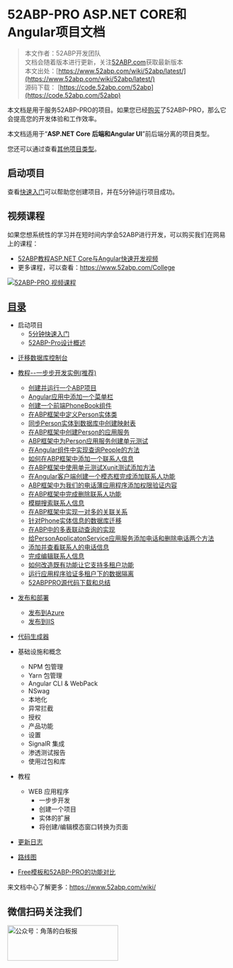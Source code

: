 # 52ABP-PRO ASP.NET CORE和Angular项目文档

> 本文作者：52ABP开发团队 </br>
> 文档会随着版本进行更新，关注[52ABP.com](https://www.52abp.com)获取最新版本 </br>
> 本文出处：[https://www.52abp.com/wiki/52abp/latest/](https://www.52abp.com/wiki/52abp/latest/) </br>
> 源码下载： [https://code.52abp.com/52abp](https://code.52abp.com/52abp) </br>

本文档是用于服务52ABP-PRO的项目。如果您已经[购买](https://www.52abp.com/Purchase)了52ABP-PRO，那么它会提高您的开发体验和工作效率。

本文档适用于“**ASP.NET Core 后端和Angular UI**”前后端分离的项目类型。

您还可以通过查看[其他项目类型](Getting-Started.md)。


## 启动项目

查看[快速入门](Getting-Started-Angular.md)可以帮助您创建项目，并在5分钟运行项目成功。


## 视频课程


如果您想系统性的学习并在短时间内学会52ABP进行开发，可以购买我们在网易上的课程：

- [52ABP教程ASP.NET Core与Angular快速开发视频](https://study.163.com/course/courseMain.htm?courseId=1006191011&share=2&shareId=400000000309007)
- 更多课程，可以查看：https://www.52abp.com/College
 

<a href="https://study.163.com/course/courseMain.htm?courseId=1006191011&share=2&shareId=400000000309007" target="_blank"><img src="https://edu-image.nosdn.127.net/0300916b-24c4-491b-9665-a0d367ac0b9e.jpg?imageView&quality=100&crop=0_0_1920_1077&thumbnail=450y250" class="img-fluid" alt="52ABP-PRO 视频课程"></a>

 
## [目录](Index-Angular.md) 

- 启动项目
  - [5分钟快速入门](Getting-Started-Angular.md)  
  - [52ABP-Pro设计概述](Overview-Angular.md)
<!-- - [功能介绍](Features-Angular.md)
  - [登录](Features-52ABP-NG-Login.md)
    - [社交和外部登录](Features-52ABP-NG-Social-Logins.md)
    - [双因素身份验证](Features-52ABP-NG-Two-Factor-Authentication.md)
    - [忘记密码](Features-52ABP-NG-Forgot-Password.md)
    - [基于令牌的认证](Features-52ABP-NG-Token-Based-Authentication.md)
  - [注册](Features-52ABP-NG-Sign-Up.md)
    - [邮箱激活](Features-52ABP-NG-Email-Activation.md)
    - [短信激活](Features-52ABP-NG-SMS-Activation.md)
  - [租户注册](Features-52ABP-NG-Tenant-Sign-Up.md)
  - [主菜单和布局](Features-52ABP-NG-Main-Menu-Layout.md)
  - [版本管理](Features-52ABP-NG-Edition-Management.md)
  - [租户管理](Features-52ABP-NG-Tenant-Management.md)
  - [宿主工作台](Features-52ABP-NG-Host-Dashboard.md)
  - [组织单元](Features-52ABP-NG-Organization-Units.md)
  - [角色管理](Features-52ABP-NG-Role-Management.md)
  - [用户管理](Features-52ABP-NG-User-Management.md)
  - [语言管理](Features-52ABP-NG-Language-Management.md)
  - [审计日志](Features-52ABP-NG-Audit-Logs.md) -->
  <!-- - [实体历史](Features-52ABP-NG-Entity-History.md) -->
  <!-- - [订阅](Features-52ABP-NG-Subscription.md) -->
  <!-- - 支付
    - [微信支付](Features-52ABP-NG-Subscription-WeChat-Integration.md)
    - [支付宝](Features-52ABP-NG-Subscription-AliPay-Integration.md)  -->
  <!-- - [宿主设置](Features-52ABP-NG-Host-Settings.md)
  - [租户设置](Features-52ABP-NG-Tenant-Settings.md)
    - [维护](Features-52ABP-NG-Maintenance.md)
    - [租户工作台](Features-52ABP-NG-Tenant-Dashboard.md) -->
  <!-- - 验证码
    - [谷歌验证码集成](Features-Google-Verification-Code-Integration.md)
    - [极验验证码集成](Features-Jiyan-Verification-Code-Integration.md)
    - [图形验证码集成](Features-GUI-Verification-Code-Integration.md) -->
  <!-- - [通知](Features-52ABP-NG-Notifications.md) -->
  <!-- - [内部通讯聊天](Features-52ABP-NG-Chat.md) -->
  <!-- - [用户菜单](Features-52ABP-NG-User-Menu.md) -->
  <!-- - [安装应用页面](Features-52ABP-NG-Setup-Page.md) -->
  - [迁移数据库控制台](Migrator-Console-Application.md)
  <!-- - [门户网站](Features-Mvc-Core-Web-Portal-Project.md)
  - [Swagger UI](Features-52ABP-NG-Swagger-UI.md) -->
  <!-- - [GraphQL API](Features-52ABP-NG-GraphQL-API.md) -->
- [教程--一步步开发实例(推荐)](Developing-Step-By-Step/Angular-Introduction.md)
  - [创建并运行一个ABP项目](Developing-Step-By-Step/Angular/1.Creating-Running-Project.md)
  - [Angular应用中添加一个菜单栏](Developing-Step-By-Step/Angular/2.Adding-New-Menu-Item.md)
  - [创建一个前端PhoneBook组件](Developing-Step-By-Step/Angular/3.Creating-PhoneBook-Component.md)
  - [在ABP框架中定义Person实体类](Developing-Step-By-Step/Angular/4.Creating-Person-Entity.md)
  - [同步Person实体到数据库中创建映射表](Developing-Step-By-Step/Angular/5.Database-Migrations-Person-Entity.md)
  - [在ABP框架中创建Person的应用服务](Developing-Step-By-Step/Angular/6.Creating-Person-Application-Service.md)
  - [ABP框架中为Person应用服务创建单元测试](Developing-Step-By-Step/Angular/7.Creating-Unit-Tests-for-Person-Application-Service.md)
  - [在Angular组件中实现查询People的方法](Developing-Step-By-Step/Angular/8.Using-GetPeople-Method-from-Angular.md)
  - [如何在ABP框架中添加一个联系人信息](Developing-Step-By-Step/Angular/9.Creating-New-Person-Method.md)
  - [在ABP框架中使用单元测试Xunit测试添加方法](Developing-Step-By-Step/Angular/10.Creating-Testing-Create-Person-Method.md)
  - [在Angular客户端创建一个模态框完成添加联系人功能](Developing-Step-By-Step/Angular/11.Creating-Testing-Creating-Modal-New-Person.md)
  - [ABP框架中为我们的电话薄应用程序添加权限验证内容](Developing-Step-By-Step/Angular/12.Authorization-PhoneBook.md)
  - [在ABP框架中完成删除联系人功能](Developing-Step-By-Step/Angular/13.Deleting-Person.md)
  - [模糊搜索联系人信息](Developing-Step-By-Step/Angular/14.Filtering-People.md)
  - [在ABP框架中实现一对多的关联关系](Developing-Step-By-Step/Angular/15.Creating-Phone-Entity.md)
  - [针对Phone实体信息的数据库迁移](Developing-Step-By-Step/Angular/16.Migrations-Phone-Entity.md)
  - [在ABP中的多表联动查询的实现](Developing-Step-By-Step/Angular/17.Changing-GetPeople-Method.md)
  - [给PersonApplicatonService应用服务添加电话和删除电话两个方法](Developing-Step-By-Step/Angular/18.Adding-AddPhone-DeletePhone-Methods.md)
  - [添加并查看联系人的电话信息](Developing-Step-By-Step/Angular/19.Edit-Mode-Phone-Numbers.md)
  - [完成编辑联系人信息](Developing-Step-By-Step/Angular/20.Compleate-EditPerson.md)
  - [如何改造既有功能让它支持多租户功能](Developing-Step-By-Step/Angular/21.Multi-Tenancy.md)
  - [运行应用程序验证多租户下的数据隔离](Developing-Step-By-Step/Angular/22.Running-Application.md)
  - [52ABPPRO源代码下载和总结](Developing-Step-By-Step/Angular/23.Develop-Angular-The-End.md)

- [发布和部署](Deployment-Angular.md)
  - [发布到Azure](Deployment-Angular-Publish-Azure.md)
  - [发布到IIS](Deployment-Angular-Publish-IIS.md)
  <!-- - [发布到Docker](Deployment-Angular-Docker.md) -->
- [代码生成器](52ABP-Power-Tools-Intro.md)
- 基础设施和概念
  - NPM 包管理
  - Yarn 包管理
  - Angular CLI & WebPack
  - NSwag
  - 本地化
  - 异常拦截
  - 授权
  - 产品功能
  - 设置
  - SignalR 集成
  - 渗透测试报告
  - 使用过包和库
- 教程
  - WEB 应用程序
    - 一步步开发
    - 创建一个项目
    - 实体的扩展
    - 将创建/编辑模态窗口转换为页面
- [更新日志](Change-Logs.md)
- [路线图](Road-Map.md)
- [Free模板和52ABP-PRO的功能对比 ](Abp-Template-vs-52ABP-Pro.md)

 

来文档中心了解更多：https://www.52abp.com/wiki/ 

## 微信扫码关注我们

<img src="https://www.52abp.com/imgs/money-QR/jiaoluo_wechat_QR.jpg" class="img-fluid text-center " alt="公众号：角落的白板报" style="
    height: 80;
    width: 250px;
">

